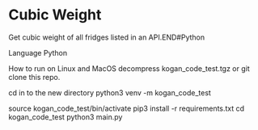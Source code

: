# Cubic Weight
Get cubic weight of all fridges listed in an API.END#Python

Language Python

How to run on Linux and MacOS
decompress kogan_code_test.tgz or git clone this repo.

cd in to the new directory
python3 venv -m kogan_code_test

source kogan_code_test/bin/activate
pip3 install -r requirements.txt
cd kogan_code_test
python3 main.py
